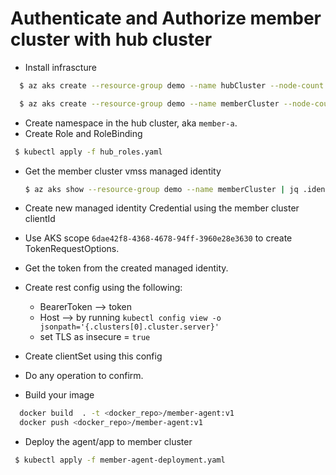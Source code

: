 # Authenticate and Authorize member cluster with hub cluster

- Install infrascture

```sh
  $ az aks create --resource-group demo --name hubCluster --node-count 1  --generate-ssh-keys --enable-aad --enable-azure-rbac

  $ az aks create --resource-group demo --name memberCluster --node-count 1  --generate-ssh-keys --enable-managed-identity
```

- Create namespace in the hub cluster, aka `member-a`.
- Create Role and RoleBinding

```sh
 $ kubectl apply -f hub_roles.yaml
```

- Get the member cluster vmss managed identity
  
  ```sh
  $ az aks show --resource-group demo --name memberCluster | jq .identityProfile.kubeletidentity.clientId
  ```

- Create new managed identity Credential using the member cluster clientId
- Use AKS scope `6dae42f8-4368-4678-94ff-3960e28e3630` to create TokenRequestOptions.
- Get the token from the created managed identity.
- Create rest config using the following:
  - BearerToken --> token
  - Host -->   by running `kubectl config view -o jsonpath='{.clusters[0].cluster.server}'`
  - set TLS as insecure = `true`
- Create clientSet using this config
- Do any operation to confirm.

- Build your image

```sh
  docker build  . -t <docker_repo>/member-agent:v1
  docker push <docker_repo>/member-agent:v1
```

- Deploy the agent/app to member cluster

```sh
 $ kubectl apply -f member-agent-deployment.yaml
```


